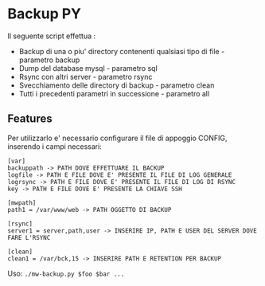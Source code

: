 
# Backup PY

Il seguente script effettua :

- Backup di una o piu' directory contenenti qualsiasi tipo di file - parametro backup
- Dump del database mysql - parametro sql
- Rsync con altri server - parametro rsync
- Svecchiamento delle directory di backup - parametro clean
- Tutti i precedenti parametri in successione - parametro all

## Features

Per utilizzarlo e' necessario configurare il file di appoggio CONFIG, inserendo i campi necessari:
```
[var]
backuppath -> PATH DOVE EFFETTUARE IL BACKUP
logfile -> PATH E FILE DOVE E' PRESENTE IL FILE DI LOG GENERALE
logrsync -> PATH E FILE DOVE E' PRESENTE IL FILE DI LOG DI RSYNC
key -> PATH E FILE DOVE E' PRESENTE LA CHIAVE SSH

[mwpath]
path1 = /var/www/web -> PATH OGGETTO DI BACKUP

[rsync]
server1 = server,path,user -> INSERIRE IP, PATH E USER DEL SERVER DOVE FARE L'RSYNC

[clean]
clean1 = /var/bck,15 -> INSERIRE PATH E RETENTION PER BACKUP
```

Uso: ```./mw-backup.py $foo $bar ...```
